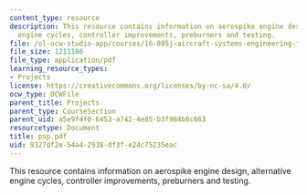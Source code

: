 ```yaml
---
content_type: resource
description: This resource contains information on aerospike engine design, alternative
  engine cycles, controller improvements, preburners and testing.
file: /ol-ocw-studio-app/courses/16-885j-aircraft-systems-engineering-fall-2005/9327df2e54a42938df3fe24c75235eac_psp.pdf
file_size: 1211186
file_type: application/pdf
learning_resource_types:
- Projects
license: https://creativecommons.org/licenses/by-nc-sa/4.0/
ocw_type: OCWFile
parent_title: Projects
parent_type: CourseSection
parent_uid: a5e9f4f0-6453-a742-4e85-b3f984b8c663
resourcetype: Document
title: psp.pdf
uid: 9327df2e-54a4-2938-df3f-e24c75235eac
---
```

This resource contains information on aerospike engine design, alternative engine cycles, controller improvements, preburners and testing.